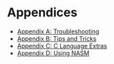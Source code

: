 # Appendices

- [Appendix A: Troubleshooting](A_Troubleshooting.md)
- [Appendix B: Tips and Tricks](B_Tips_And_Tricks.md)
- [Appendix C: C Language Extras](C_Language_Info.md)
- [Appendix D: Using NASM](D_Nasm.md)
